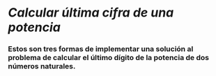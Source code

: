 # *Calcular última cifra de una potencia*
### Estos son tres formas de implementar una solución al problema de calcular el último dígito de la potencia de dos números naturales.

